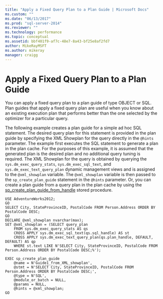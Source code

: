 ```yaml
---
title: "Apply a Fixed Query Plan to a Plan Guide | Microsoft Docs"
ms.custom: ""
ms.date: "06/13/2017"
ms.prod: "sql-server-2014"
ms.reviewer: ""
ms.technology: performance
ms.topic: conceptual
ms.assetid: bbf401f9-af7c-48e7-8a43-bf25e8af2fd7
author: MikeRayMSFT
ms.author: mikeray
manager: craigg
---
```

# Apply a Fixed Query Plan to a Plan Guide
  You can apply a fixed query plan to a plan guide of type OBJECT or SQL. Plan guides that apply a fixed query plan are useful when you know about an existing execution plan that performs better than the one selected by the optimizer for a particular query.  
  
 The following example creates a plan guide for a simple ad hoc SQL statement. The desired query plan for this statement is provided in the plan guide by specifying the XML Showplan for the query directly in the `@hints` parameter. The example first executes the SQL statement to generate a plan in the plan cache. For the purposes of this example, it is assumed that the generated plan is the desired plan and no additional query tuning is required. The XML Showplan for the query is obtained by querying the `sys.dm_exec_query_stats`, `sys.dm_exec_sql_text`, and `sys.dm_exec_text_query_plan` dynamic management views and is assigned to the `@xml_showplan` variable. The `@xml_showplan` variable is then passed to the `sp_create_plan_guide` statement in the `@hints` parameter. Or, you can create a plan guide from a query plan in the plan cache by using the [sp_create_plan_guide_from_handle](/sql/relational-databases/system-stored-procedures/sp-create-plan-guide-from-handle-transact-sql) stored procedure.  
  
```  
USE AdventureWorks2012;  
GO  
SELECT City, StateProvinceID, PostalCode FROM Person.Address ORDER BY PostalCode DESC;  
GO  
DECLARE @xml_showplan nvarchar(max);  
SET @xml_showplan = (SELECT query_plan  
    FROM sys.dm_exec_query_stats AS qs   
    CROSS APPLY sys.dm_exec_sql_text(qs.sql_handle) AS st  
    CROSS APPLY sys.dm_exec_text_query_plan(qs.plan_handle, DEFAULT, DEFAULT) AS qp  
    WHERE st.text LIKE N'SELECT City, StateProvinceID, PostalCode FROM Person.Address ORDER BY PostalCode DESC;%');  
  
EXEC sp_create_plan_guide   
    @name = N'Guide1_from_XML_showplan',   
    @stmt = N'SELECT City, StateProvinceID, PostalCode FROM Person.Address ORDER BY PostalCode DESC;',   
    @type = N'SQL',  
    @module_or_batch = NULL,   
    @params = NULL,   
    @hints = @xml_showplan;  
GO  
```  
  
  
